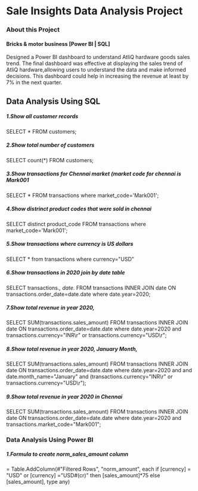 # Sale Insights Data Analysis Project
### About this Project
#### Bricks & motor business [Power BI | SQL]
Designed a Power BI dashboard to understand AtliQ hardware goods sales trend.
The final dashboard was effective at displaying the sales trend of AtliQ hardware,allowing users to understand the data and make informed decisions.
This dashboard could help in increasing the revenue at least by 7% in the next quarter.
## Data Analysis Using SQL
##### 1.Show all customer records
SELECT * FROM customers;
##### 2.Show total number of customers
SELECT count(*) FROM customers;
##### 3.Show transactions for Chennai market (market code for chennai is Mark001
SELECT * FROM transactions where market_code='Mark001';
##### 4.Show distrinct product codes that were sold in chennai
SELECT distinct product_code FROM transactions where market_code='Mark001';
##### 5.Show transactions where currency is US dollars
SELECT * from transactions where currency="USD"
##### 6.Show transactions in 2020 join by date table
SELECT transactions.*, date.* FROM transactions INNER JOIN date ON transactions.order_date=date.date where date.year=2020;
##### 7.Show total revenue in year 2020,
SELECT SUM(transactions.sales_amount) FROM transactions INNER JOIN date ON transactions.order_date=date.date where date.year=2020 and transactions.currency="INR\r" or transactions.currency="USD\r";
##### 8.Show total revenue in year 2020, January Month,
SELECT SUM(transactions.sales_amount) FROM transactions INNER JOIN date ON transactions.order_date=date.date where date.year=2020 and and date.month_name="January" and (transactions.currency="INR\r" or transactions.currency="USD\r");
##### 9.Show total revenue in year 2020 in Chennai
SELECT SUM(transactions.sales_amount) FROM transactions INNER JOIN date ON transactions.order_date=date.date where date.year=2020 and transactions.market_code="Mark001";

### Data Analysis Using Power BI
##### 1.Formula to create norm_sales_amount column
= Table.AddColumn(#"Filtered Rows", "norm_amount", each if [currency] = "USD" or [currency] ="USD#(cr)" then [sales_amount]*75 else [sales_amount], type any)
